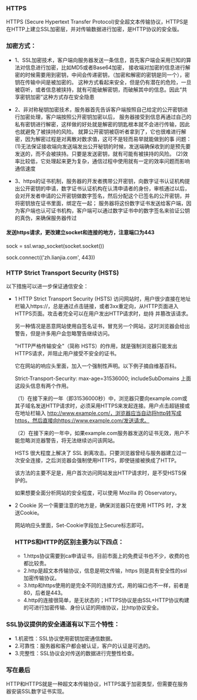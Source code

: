 ### HTTPS
HTTPS (Secure Hypertext Transfer Protocol)安全超文本传输协议，HTTPS是在HTTP上建立SSL加密层，并对传输数据进行加密，是HTTP协议的安全版。
### 加密方式：
* 1、SSL加密技术，客户端向服务器发送一条信息，首先客户端会采用已知的算法对信息进行加密，比如MD5或者Base64加密，
接收端对加密的信息进行解密的时候需要用到密钥，中间会传递密钥，（加密和解密的密钥是同一个），密钥在传输中间是被加密的。
这种方式看起来安全，但是仍有潜在的危险，一旦被窃听，或者信息被挟持，就有可能破解密钥，而破解其中的信息。因此“共享密钥加密”这种方式存在安全隐患

* 2、非对称秘钥加密技术，服务器首先告诉客户端按照自己给定的公开密钥进行加密处理，客户端按照公开密钥加密以后，
服务器接受到信息再通过自己的私有密钥进行解密，这样做的好处就是解密的钥匙根本就不会进行传输，因此也就避免了被挟持的风险。
就算公开密钥被窃听者拿到了，它也很难进行解密，因为解密过程是对离散对数求值，这可不是轻而易举就能做到的事
问题：(1)无法保证接收端向发送端发出公开秘钥的时候，发送端确保收到的是预先要发送的，而不会被挟持。只要是发送密钥，就有可能有被挟持的风险。
(2)效率比较低，它处理起来更为复杂，通信过程中使用就有一定的效率问题而影响通信速度

* 3、https的证书机制，服务器的开发者携带公开密钥，向数字证书认证机构提出公开密钥的申请，数字证书认证机构在认清申请者的身份，审核通过以后，会对开发者申请的公开密钥做数字签名，然后分配这个已签名的公开密钥，并将密钥放在证书里面，绑定在一起；
服务器将这份数字证书发送给客户端，因为客户端也认可证书机构，客户端可以通过数字证书中的数字签名来验证公钥的真伪，来确保服务器传过
#### 发送https请求，更改建立socket和连接的地方，注意端口为443
sock = ssl.wrap_socket(socket.socket())

sock.connect(('zh.lianjia.com', 443))


### HTTP Strict Transport Security (HSTS)
以下措施可以进一步保证通信安全：
* 1 HTTP Strict Transport Security (HSTS)
  访问网站时，用户很少直接在地址栏输入https://，总是通过点击链接，或者3xx重定向，从HTTP页面进入HTTPS页面。攻击者完全可以在用户发出HTTP请求时，劫持   并篡改该请求。

  另一种情况是恶意网站使用自签名证书，冒充另一个网站，这时浏览器会给出警告，但是许多用户会忽略警告继续访问。

  "HTTP严格传输安全"（简称 HSTS）的作用，就是强制浏览器只能发出HTTPS请求，并阻止用户接受不安全的证书。

  它在网站的响应头里面，加入一个强制性声明。以下例子摘自维基百科。


  Strict-Transport-Security: max-age=31536000; includeSubDomains
  上面这段头信息有两个作用。

  （1）在接下来的一年（即31536000秒）中，浏览器只要向example.com或其子域名发送HTTP请求时，必须采用HTTPS来发起连接。用户点击超链接或在地址栏输入       http://www.example.com/，浏览器应当自动将http转写成https，然后直接向https://www.example.com/发送请求。

  （2）在接下来的一年中，如果example.com服务器发送的证书无效，用户不能忽略浏览器警告，将无法继续访问该网站。

  HSTS 很大程度上解决了 SSL 剥离攻击。只要浏览器曾经与服务器建立过一次安全连接，之后浏览器会强制使用HTTPS，即使链接被换成了HTTP。

  该方法的主要不足是，用户首次访问网站发出HTTP请求时，是不受HSTS保护的。

  如果想要全面分析网站的安全程度，可以使用 Mozilla 的 Observatory。

* 2 Cookie
  另一个需要注意的地方是，确保浏览器只在使用 HTTPS 时，才发送Cookie。

  网站响应头里面，Set-Cookie字段加上Secure标志即可。
  
  
  ### HTTPS和HTTP的区别主要为以下四点：

  * 1.https协议需要到ca申请证书，目前市面上的免费证书也不少，收费的也都比较贵。
  * 2.http是超文本传输协议，信息是明文传输，https 则是具有安全性的ssl加密传输协议。
  * 3.http和https使用的是完全不同的连接方式，用的端口也不一样，前者是80，后者是443。
  * 4.http的连接很简单，是无状态的；HTTPS协议是由SSL+HTTP协议构建的可进行加密传输、身份认证的网络协议，比http协议安全。

### SSL协议提供的安全通道有以下三个特性：

  * 1.机密性：SSL协议使用密钥加密通信数据。
  * 2.可靠性：服务器和客户都会被认证，客户的认证是可选的。
  * 3.完整性：SSL协议会对传送的数据进行完整性检查。


### 写在最后
  HTTP和HTTPS就是一种超文本传输协议，HTTPS属于加密类型，但需要在服务器安装SSL数字证书实现。


